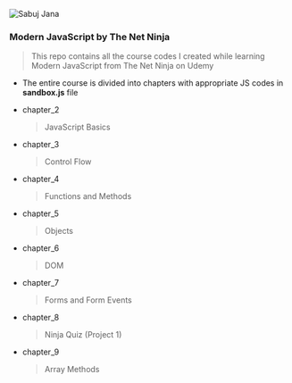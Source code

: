
![Sabuj Jana](https://encrypted-tbn0.gstatic.com/images?q=tbn%3AANd9GcR_ve--YQHL6Z6jBfcyssp90u0UbZV2YBW9TYOifruMR5jYZSNJ)

### Modern JavaScript by The Net Ninja

> This repo contains all the course codes I created while learning Modern JavaScript from The Net 
> Ninja on Udemy

* The entire course is divided into chapters with appropriate JS codes in **sandbox.js** file

* chapter_2
  > JavaScript Basics

* chapter_3
  > Control Flow

* chapter_4
  > Functions and Methods

* chapter_5
  > Objects

* chapter_6
  > DOM

* chapter_7
  > Forms and Form Events

* chapter_8
  > Ninja Quiz (Project 1)

* chapter_9
  > Array Methods